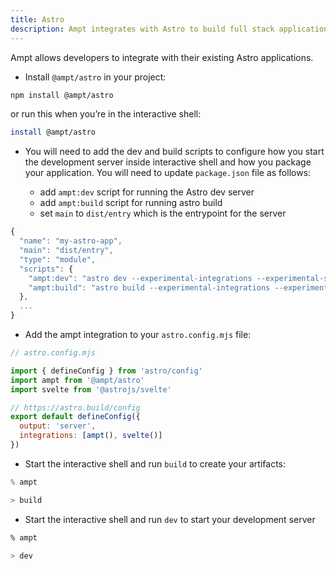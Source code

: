 ```yaml
---
title: Astro
description: Ampt integrates with Astro to build full stack applications.
---
```


Ampt allows developers to integrate with their existing Astro applications. 

- Install `@ampt/astro` in your project:

```bash
npm install @ampt/astro
```

or run this when you’re in the interactive shell: 

```bash
install @ampt/astro
```

- You will need to add the dev and build scripts to configure how you start the development server inside interactive shell and how you package your application. You will need to update `package.json` file as follows:

  - add `ampt:dev` script for running the Astro dev server
  - add `ampt:build` script for running astro build
  - set `main` to `dist/entry` which is the entrypoint for the server

```jsx
{
  "name": "my-astro-app",
  "main": "dist/entry",
  "type": "module",
  "scripts": {
    "ampt:dev": "astro dev --experimental-integrations --experimental-ssr",
    "ampt:build": "astro build --experimental-integrations --experimental-ssr"
  },
  ...
}
```

- Add the ampt integration to your `astro.config.mjs` file:

```jsx
// astro.config.mjs

import { defineConfig } from 'astro/config'
import ampt from '@ampt/astro'
import svelte from '@astrojs/svelte'

// https://astro.build/config
export default defineConfig({
  output: 'server',
  integrations: [ampt(), svelte()]
})
```

- Start the interactive shell and run `build`  to create your artifacts:

```jsx
% ampt 

> build
```

- Start the interactive shell and run `dev` to start your development server

```bash
% ampt 

> dev
```
